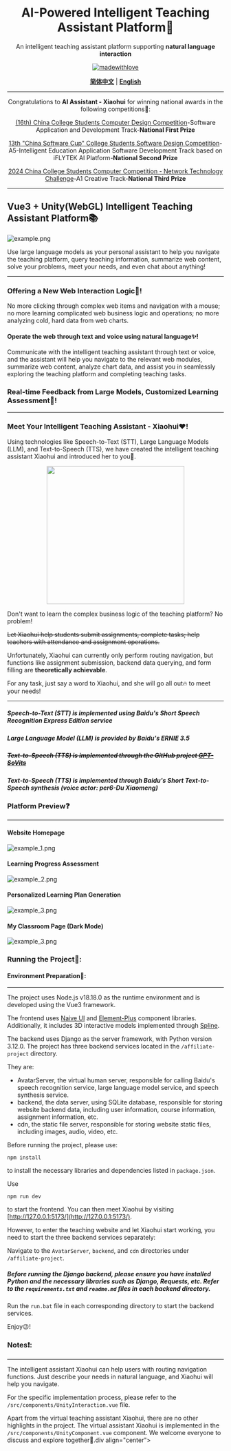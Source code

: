 <div align="center">
<h1> AI-Powered Intelligent Teaching Assistant Platform💯</h1>

An intelligent teaching assistant platform supporting **natural language interaction**

[![madewithlove](https://img.shields.io/badge/made_with-%E2%9D%A4-red?style=for-the-badge&labelColor=orange)](https://github.com/TochusC/ai-assistant-teaching-website)

[**简体中文**](./README.md) | [**English**](./../en/README.md)

---

Congratulations to **AI Assistant - Xiaohui** for winning national awards in the following competitions👏:

[(16th) China College Students Computer Design Competition](https://jsjds.blcu.edu.cn/)-Software Application and Development Track-**National First Prize**

[13th "China Software Cup" College Students Software Design Competition](https://www.cnsoftbei.com/)-A5-Intelligent Education Application Software Development Track based on iFLYTEK AI Platform-**National Second Prize**

[2024 China College Students Computer Competition - Network Technology Challenge](http://net.c4best.cn/)-A1 Creative Track-**National Third Prize**



</div>

---

## Vue3 + Unity(WebGL) Intelligent Teaching Assistant Platform📚
![example.png](../example_image/example.png)

Use large language models as your personal assistant to help you navigate the teaching platform, query teaching information, summarize web content, solve your problems, meet your needs, and even chat about anything!

***
### Offering a New Web Interaction Logic👾!
No more clicking through complex web items and navigation with a mouse; no more learning complicated web business logic and operations; no more analyzing cold, hard data from web charts.
#### Operate the web through text and voice using natural language✨!
Communicate with the intelligent teaching assistant through text or voice, and the assistant will help you navigate to the relevant web modules, summarize web content, analyze chart data, and assist you in seamlessly exploring the teaching platform and completing teaching tasks.
### Real-time Feedback from Large Models, Customized Learning Assessment🌟!
***
### Meet Your Intelligent Teaching Assistant - Xiaohui❤️!

Using technologies like Speech-to-Text (STT), Large Language Models (LLM), and Text-to-Speech (TTS),
we have created the intelligent teaching assistant Xiaohui and introduced her to you🥰.

<div align="center">
<img src="../example_image/example_0.png" width="auto" height="320px" />
</div>

Don't want to learn the complex business logic of the teaching platform? No problem!

~~Let Xiaohui help students submit assignments, complete tasks; help teachers with attendance and assignment operations.~~

Unfortunately, Xiaohui can currently only perform routing navigation, but functions like assignment submission, backend data querying, and form filling are **theoretically achievable**.

For any task, just say a word to Xiaohui, and she will go all out🔥 to meet your needs!

***
##### Speech-to-Text (STT) is implemented using Baidu's Short Speech Recognition Express Edition service
##### Large Language Model (LLM) is provided by Baidu's ERNIE 3.5
##### ~~Text-to-Speech (TTS) is implemented through the GitHub project [GPT-SoVits](https://github.com/RVC-Boss/GPT-SoVITS)~~
##### Text-to-Speech (TTS) is implemented through Baidu's Short Text-to-Speech synthesis (voice actor: per6-Du Xiaomeng)


### Platform Preview❓

---
#### Website Homepage

![example_1.png](../example_image/example_1.png)

#### Learning Progress Assessment
![example_2.png](../example_image/example_2.png)

#### Personalized Learning Plan Generation
![example_3.png](../example_image/example_3.png)

#### My Classroom Page (Dark Mode)
![example_3.png](../example_image/example_3.png)


### Running the Project🚀:
#### Environment Preparation🔨:
***

The project uses Node.js v18.18.0 as the runtime environment and is developed using the Vue3 framework.

The frontend uses [Naive UI](https://www.naiveui.com/) and [Element-Plus](https://element-plus.org/) component libraries.
Additionally, it includes 3D interactive models implemented through [Spline](https://spline.design/).

The backend uses Django as the server framework, with Python version 3.12.0. The project has three backend services located in the `/affiliate-project` directory.

They are:
- AvatarServer, the virtual human server, responsible for calling Baidu's speech recognition service, large language model service, and speech synthesis service.
- backend, the data server, using SQLite database, responsible for storing website backend data, including user information, course information, assignment information, etc.
- cdn, the static file server, responsible for storing website static files, including images, audio, video, etc.

Before running the project, please use:
```shell
npm install
```
to install the necessary libraries and dependencies listed in `package.json`.

Use
```shell
npm run dev
```
to start the frontend. You can then meet Xiaohui by visiting [http://127.0.0.1:5173/](http://127.0.0.1:5173/).

However, to enter the teaching website and let Xiaohui start working, you need to start the three backend services separately:

Navigate to the `AvatarServer`, `backend`, and `cdn` directories under `/affiliate-project`.

##### Before running the Django backend, please ensure you have installed Python and the necessary libraries such as Django, Requests, etc. Refer to the `requirements.txt` and `readme.md` files in each backend directory.

Run the `run.bat` file in each corresponding directory to start the backend services.

Enjoy😉!

### Notes❗:
***
The intelligent assistant Xiaohui can help users with routing navigation functions. Just describe your needs in natural language, and Xiaohui will help you navigate.

For the specific implementation process, please refer to the `/src/components/UnityInteraction.vue` file.

Apart from the virtual teaching assistant Xiaohui, there are no other highlights in the project.
The virtual assistant Xiaohui is implemented in the `/src/components/UnityComponent.vue` component. We welcome everyone to discuss and explore together🤗.div align="center">
